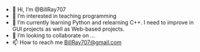 - 👋 Hi, I’m @BillRay707
- 👀 I’m interested in teaching programming
- 🌱 I’m currently learning Python and relearning C++.  I need to improve in GUI projects as well as Web-based projects.
- 💞️ I’m looking to collaborate on ...
- 📫 How to reach me BillRay707@gmail.com

<!---
BillRay707/BillRay707 is a ✨ special ✨ repository because its `README.md` (this file) appears on your GitHub profile.
You can click the Preview link to take a look at your changes.
--->
